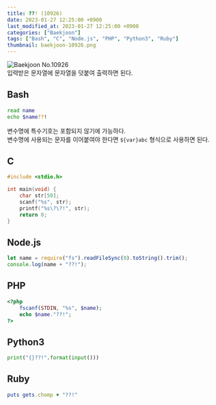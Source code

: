 ```yaml
---
title: ??! (10926)
date: 2023-01-27 12:25:00 +0900
last_modified_at: 2023-01-27 12:25:00 +0900
categories: ["Baekjoon"]
tags: ["Bash", "C", "Node.js", "PHP", "Python3", "Ruby"]
thumbnail: baekjoon-10926.png
---
```


![Baekjoon No.10926](baekjoon-10926.png)  
입력받은 문자열에 문자열을 덧붙여 출력하면 된다.

## Bash
```bash
read name
echo $name??!
```
변수명에 특수기호는 포함되지 않기에 가능하다.  
변수명에 사용되는 문자를 이어붙여야 한다면 `${var}abc` 형식으로 사용하면 된다.

## C
```c
#include <stdio.h>

int main(void) {
	char str[50];
	scanf("%s", str);
	printf("%s\?\?!", str);
	return 0;
}
```

## Node.js
```javascript
let name = require("fs").readFileSync(0).toString().trim();
console.log(name + "??!");
```

## PHP
```php
<?php
	fscanf(STDIN, "%s", $name);
	echo $name."??!";
?>
```

## Python3
```python
print("{}??!".format(input()))
```

## Ruby
```ruby
puts gets.chomp + "??!"
```

